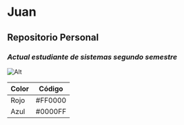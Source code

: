 # __Juan__
## Repositorio Personal
### _Actual estudiante de sistemas segundo semestre_
![Alt](https://www.google.com/url?sa=i&url=https%3A%2F%2Flearn.adafruit.com%2Fexcellent-github-profile%2Fadd-an-image&psig=AOvVaw0JRgJ4Hg933j69UGk8Lb3y&ust=1694643296471000&source=images&cd=vfe&opi=89978449&ved=0CBAQjRxqFwoTCPDFyq-MpoEDFQAAAAAdAAAAABAE.png)

| Color | Código |
| ----------- | ----------- |
| Rojo | #FF0000 |
| Azul | #0000FF |
<!--
**Meniche/Meniche** is a ✨ _special_ ✨ repository because its `README.md` (this file) appears on your GitHub profile.

Here are some ideas to get you started:

- 🔭 I’m currently working on ...
- 🌱 I’m currently learning ...
- 👯 I’m looking to collaborate on ...
- 🤔 I’m looking for help with ...
- 💬 Ask me about ...
- 📫 How to reach me: ...
- 😄 Pronouns: ...
- ⚡ Fun fact: ...
-->
